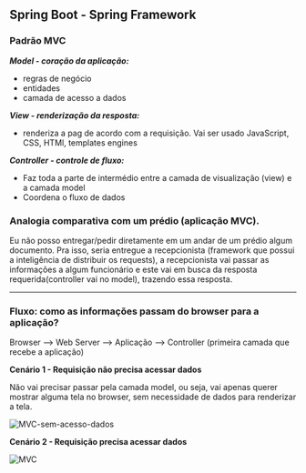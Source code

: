 Spring Boot - Spring Framework
---
### Padrão MVC
_**Model - coração da aplicação:**_ 
- regras de negócio
- entidades
- camada de acesso a dados

_**View - renderização da resposta:**_

- renderiza a pag de acordo com a requisição. Vai ser usado JavaScript, 
CSS, HTMl, templates engines

_**Controller - controle de fluxo:**_

- Faz toda a parte de intermédio entre a camada de visualização (view) e a camada model
- Coordena o fluxo de dados

### Analogia comparativa com um prédio (aplicação MVC). 

Eu não posso entregar/pedir diretamente em um andar de um prédio algum documento. Pra isso,
seria entregue a recepcionista (framework que possui a inteligência de distribuir os requests), a recepcionista vai passar as informações 
a algum funcionário e este vai em busca da resposta requerida(controller vai no model), trazendo essa resposta.

---

### Fluxo: como as informações passam do browser para a aplicação?
Browser --> Web Server --> Aplicação --> Controller (primeira camada que recebe a aplicação)

**Cenário 1 - Requisição não precisa acessar dados**

Não vai precisar passar pela camada model, ou seja, vai apenas querer mostrar alguma tela no browser, sem necessidade
de dados para renderizar a tela.

![MVC-sem-acesso-dados](https://cdn.discordapp.com/attachments/545784069481431044/1030531074876526623/MVC_sem_acesso_a_dados.png)

**Cenário 2 - Requisição precisa acessar dados**

![MVC](https://cdn.discordapp.com/attachments/545784069481431044/1030531494239813652/unknown.png)
